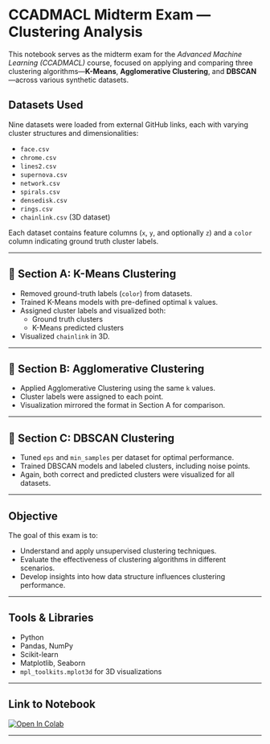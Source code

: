 # CCADMACL Midterm Exam — Clustering Analysis

This notebook serves as the midterm exam for the *Advanced Machine Learning (CCADMACL)* course, focused on applying and comparing three clustering algorithms—**K-Means**, **Agglomerative Clustering**, and **DBSCAN**—across various synthetic datasets.

## Datasets Used
Nine datasets were loaded from external GitHub links, each with varying cluster structures and dimensionalities:

- `face.csv`
- `chrome.csv`
- `lines2.csv`
- `supernova.csv`
- `network.csv`
- `spirals.csv`
- `densedisk.csv`
- `rings.csv`
- `chainlink.csv` (3D dataset)

Each dataset contains feature columns (`x`, `y`, and optionally `z`) and a `color` column indicating ground truth cluster labels.

---

## 📌 Section A: K-Means Clustering

- Removed ground-truth labels (`color`) from datasets.
- Trained K-Means models with pre-defined optimal `k` values.
- Assigned cluster labels and visualized both:
  - Ground truth clusters
  - K-Means predicted clusters
- Visualized `chainlink` in 3D.

---

## 📌 Section B: Agglomerative Clustering

- Applied Agglomerative Clustering using the same `k` values.
- Cluster labels were assigned to each point.
- Visualization mirrored the format in Section A for comparison.

---

## 📌 Section C: DBSCAN Clustering

- Tuned `eps` and `min_samples` per dataset for optimal performance.
- Trained DBSCAN models and labeled clusters, including noise points.
- Again, both correct and predicted clusters were visualized for all datasets.

---

## Objective

The goal of this exam is to:
- Understand and apply unsupervised clustering techniques.
- Evaluate the effectiveness of clustering algorithms in different scenarios.
- Develop insights into how data structure influences clustering performance.

---

## Tools & Libraries

- Python
- Pandas, NumPy
- Scikit-learn
- Matplotlib, Seaborn
- `mpl_toolkits.mplot3d` for 3D visualizations

---

## Link to Notebook

[![Open In Colab](https://colab.research.google.com/assets/colab-badge.svg)](https://colab.research.google.com/github/tamayodb/CCADMACL_EXAM_COM222ML/blob/main/Midterm_Exam.ipynb)

---

